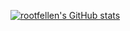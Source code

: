 [![rootfellen's GitHub stats](https://github-readme-stats.vercel.app/api?username=rootfellen)](https://github.com/rootfellen/github-readme-stats)
